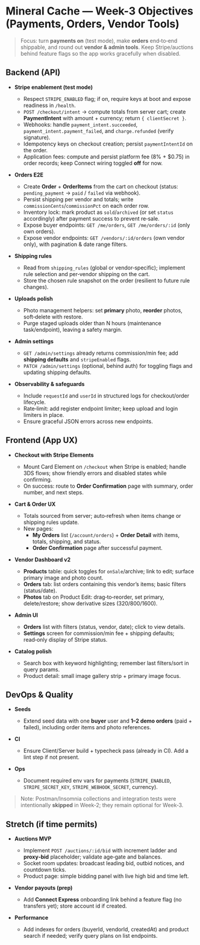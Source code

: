 # Mineral Cache — Week-3 Objectives (Payments, Orders, Vendor Tools)

> Focus: turn **payments on** (test mode), make **orders** end‑to‑end shippable, and round out **vendor & admin tools**. Keep Stripe/auctions behind feature flags so the app works gracefully when disabled.

## Backend (API)

- **Stripe enablement (test mode)**
    - Respect `STRIPE_ENABLED` flag; if on, require keys at boot and expose readiness in `/health`.
    - `POST /checkout/intent` → compute totals from server cart; create **PaymentIntent** with amount + currency; return `{ clientSecret }`.
    - Webhooks: handle `payment_intent.succeeded`, `payment_intent.payment_failed`, and `charge.refunded` (verify signature).
    - Idempotency keys on checkout creation; persist `paymentIntentId` on the order.
    - Application fees: compute and persist platform fee (8% + $0.75) in order records; keep Connect wiring toggled **off** for now.

- **Orders E2E**
    - Create **Order** + **OrderItems** from the cart on checkout (status: `pending_payment` → `paid` / `failed` via webhook).
    - Persist shipping per vendor and totals; write `commissionCents`/`commissionPct` on each order row.
    - Inventory lock: mark product as `sold`/`archived` (or set `status` accordingly) after payment success to prevent re‑sale.
    - Expose buyer endpoints: `GET /me/orders`, `GET /me/orders/:id` (only own orders).
    - Expose vendor endpoints: `GET /vendors/:id/orders` (own vendor only), with pagination & date range filters.

- **Shipping rules**
    - Read from `shipping_rules` (global or vendor‑specific); implement rule selection and per‑vendor shipping on the cart.
    - Store the chosen rule snapshot on the order (resilient to future rule changes).

- **Uploads polish**
    - Photo management helpers: set **primary** photo, **reorder** photos, soft‑delete with restore.
    - Purge staged uploads older than N hours (maintenance task/endpoint), leaving a safety margin.

- **Admin settings**
    - `GET /admin/settings` already returns commission/min fee; add **shipping defaults** and `stripeEnabled` flags.
    - `PATCH /admin/settings` (optional, behind auth) for toggling flags and updating shipping defaults.

- **Observability & safeguards**
    - Include `requestId` and `userId` in structured logs for checkout/order lifecycle.
    - Rate‑limit: add register endpoint limiter; keep upload and login limiters in place.
    - Ensure graceful JSON errors across new endpoints.

## Frontend (App UX)

- **Checkout with Stripe Elements**
    - Mount Card Element on `/checkout` when Stripe is enabled; handle 3DS flows; show friendly errors and disabled states while confirming.
    - On success: route to **Order Confirmation** page with summary, order number, and next steps.

- **Cart & Order UX**
    - Totals sourced from server; auto‑refresh when items change or shipping rules update.
    - New pages:
        - **My Orders** list (`/account/orders`) + **Order Detail** with items, totals, shipping, and status.
        - **Order Confirmation** page after successful payment.

- **Vendor Dashboard v2**
    - **Products** table: quick toggles for `onSale`/archive; link to edit; surface primary image and photo count.
    - **Orders** tab: list orders containing this vendor’s items; basic filters (status/date).
    - **Photos** tab on Product Edit: drag‑to‑reorder, set primary, delete/restore; show derivative sizes (320/800/1600).

- **Admin UI**
    - **Orders** list with filters (status, vendor, date); click to view details.
    - **Settings** screen for commission/min fee + shipping defaults; read‑only display of Stripe status.

- **Catalog polish**
    - Search box with keyword highlighting; remember last filters/sort in query params.
    - Product detail: small image gallery strip + primary image focus.

## DevOps & Quality

- **Seeds**
    - Extend seed data with one **buyer** user and **1–2 demo orders** (paid + failed), including order items and photo references.

- **CI**
    - Ensure Client/Server build + typecheck pass (already in CI). Add a lint step if not present.

- **Ops**
    - Document required env vars for payments (`STRIPE_ENABLED`, `STRIPE_SECRET_KEY`, `STRIPE_WEBHOOK_SECRET`, currency).

> Note: Postman/Insomnia collections and integration tests were intentionally **skipped** in Week‑2; they remain optional for Week‑3.

## Stretch (if time permits)

- **Auctions MVP**
    - Implement `POST /auctions/:id/bid` with increment ladder and **proxy‑bid** placeholder; validate age‑gate and balances.
    - Socket room updates: broadcast leading bid, outbid notices, and countdown ticks.
    - Product page: simple bidding panel with live high bid and time left.

- **Vendor payouts (prep)**
    - Add **Connect Express** onboarding link behind a feature flag (no transfers yet); store account id if created.

- **Performance**
    - Add indexes for orders (buyerId, vendorId, createdAt) and product search if needed; verify query plans on list endpoints.
